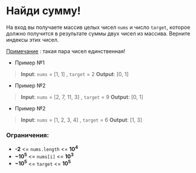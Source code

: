  # Найди сумму!


На вход вы получаете массив целых чисел `nums` и число `target`, которое должно получится в результате суммы двух чисел из массива.
Верните индексы этих чисел.

<u>Примечание</u> : такая пара чисел единственная!

* Пример №1
> **Input**: `nums` = [1, 1] , `target` = 2
> **Output**: [0, 1]

* Пример №2
> **Input**: `nums` = [2, 7, 11, 3] , `target` = 9
> **Output**: [0, 1]


* Пример №2
> **Input**: `nums` = [1, 2, 3, 4] , `target` = 6
> **Output**: [1, 3]

 ### Ограничения:

* **-2** <= `nums.length` <= **$10^4$**
* **$-10^5$**  <= `nums[i]` <= **$10^3$** 
* **$-10^5$** <= `target` <= **$10^5$**
 